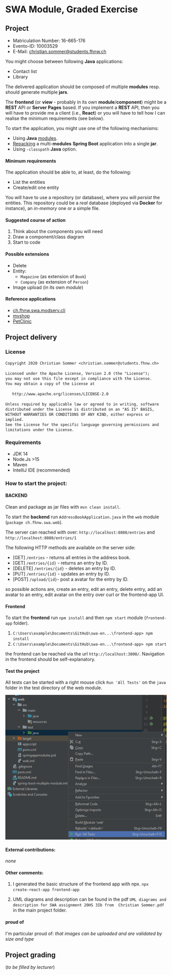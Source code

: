 # SWA Module, Graded Exercise

## Project

* Matriculation Number: 16-665-176
* Evento-ID:	10003529
* E-Mail: christian.sommer@students.fhnw.ch

You might choose between following **Java** applications:
* Contact list
* Library

The delivered application should be composed of multiple **modules** resp. should generate multiple **jars**.

The **frontend** (or **view** - probably in its own **module**/**component**) might be a **REST** API or **Server Pages** based. If you implement a **REST** API, then you will have to provide me a client (i.e., **React**) or you will have to tell how I can realise the minimum requirements (see below).

To start the application, you might use one of the following mechanisms:
* Using **Java** [modules](https://github.com/ribeaud/ch.fhnw.swa.modserv.cli/blob/master/Commands.txt).
* [Repacking](https://ribeaud.github.io/SWA/lectures/5/#10) a multi-**modules** **Spring Boot** application into a single **jar**.
* Using `-classpath` **Java** option.

#### Minimum requirements

The application should be able to, at least, do the following:
* List the entities
* Create/edit one entity

You will have to use a repository (or database), where you will _persist_ the entities. This repository could be a _real_ database (deployed via **Docker** for instance), an _in-memory_ one or a simple file.

#### Suggested course of action

1. Think about the components you will need
1. Draw a component/class diagram
1. Start to code

#### Possible extensions

* Delete
* Entity:
  * `Magazine` (as extension of `Book`)
  * `Company` (as extension of `Person`)
* Image upload (in its own *module*)

#### Reference applications

* [ch.fhnw.swa.modserv.cli](https://github.com/ribeaud/ch.fhnw.swa.modserv.cli)
* [myshop](https://github.com/ribeaud/blog-code-samples/tree/master/myshop)
* [PetClinic](https://github.com/spring-projects/spring-petclinic)

## Project delivery

### License
    Copyright 2020 Christian Sommer <christian.sommer@students.fhnw.ch>

    Licensed under the Apache License, Version 2.0 (the "License");
    you may not use this file except in compliance with the License.
    You may obtain a copy of the License at

       http://www.apache.org/licenses/LICENSE-2.0

    Unless required by applicable law or agreed to in writing, software
    distributed under the License is distributed on an "AS IS" BASIS,
    WITHOUT WARRANTIES OR CONDITIONS OF ANY KIND, either express or implied.
    See the License for the specific language governing permissions and
    limitations under the License.

### Requirements
* JDK 14
* Node.Js >15
* Maven
* IntelliJ IDE (recommended)


### How to start the project:

#### BACKEND
Clean and package as jar files with `mvn clean install`. 

To start the <b>backend</b> run `AddressBookApplication.java` in the `web` module (`package ch.fhnw.swa.web`).

The server can reached with over:
`http://localhost:8080/entries` and `http://localhost:8080/entries/1`

The following HTTP methods are available on the server side:

* [GET]  `/entries` - returns all entries in the address book.
* [GET]  `/entries/{id}` - returns an entry by ID.
* [DELETE] `/entries/{id}` - deletes an entry by ID.
* [PUT] `/entries/{id}` - updates an entry by ID.
* [POST] `/upload/{id}`- post a avatar for the entry by ID.

so possible actions are, create an entry, edit an entry, delete entry, add an avatar to an entry, edit avatar on the entry
over curl or the frontend-app UI. 

#### Frontend

To start the <b>frontend</b> run `npm install` and then `npm start` module (`frontend-app` folder).

1) `C:\Users\example\Documents\GitHub\swa-en...\frontend-app> npm install`
2) `C:\Users\example\Documents\GitHub\swa-en...\frontend-app> npm start`

the frontend can be reached via the url `http://localhost:3000/`. Navigation in the frontend should be self-explanatory.

#### Test the project

All tests can be started with a right mouse click `Run 'All Tests'` on the `java` folder in the test directory of the web module.

![abb1.png](abb1.png)

#### External contributions: 
<i>none</i>

#### Other comments:
1) I generated the basic structure of the frontend app with npx. `npx create-react-app frontend-app`

2) UML diagrams and description can be found in the pdf `UML diagrams and description for SWA assignment 20HS 3Ib from 
   Christian Sommer.pdf` in the main project folder.

#### proud of
I'm particular proud of: <i>that images can be uploaded and are validated by size and type</i>

## Project grading

(_to be filled by lecturer_)
